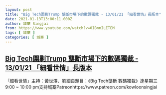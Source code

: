 ```yaml
---
layout: post
title: "Big Tech圍剿Trump 壟斷市場下的數碼獨裁 - 13/01/21 「細看世情」長版本"
date: 2021-01-13T13:00:11.000Z
author: 城寨 Singjai
from: https://www.youtube.com/watch?v=0IBnnILETEM
tags: [ 城寨 ]
categories: [ 城寨 ]
---
```

<!--1610542811000-->
[Big Tech圍剿Trump 壟斷市場下的數碼獨裁 - 13/01/21 「細看世情」長版本](https://www.youtube.com/watch?v=0IBnnILETEM)
------

<div>
「細看世情」主持：黃世澤、劉細良題目：《Big Tech壟斷 數碼獨裁》逢星期三 9:00 ~ 10:00 pm支持城寨Patreonhttps://www.patreon.com/kowloonsingjai
</div>
